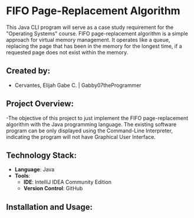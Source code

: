 # FIFO Page-Replacement Algorithm

This Java CLI program will serve as a case study requirement for the "Operating Systems" course. FIFO page-replacement algorithm is a simple approach for virtual memory management. It operates like a queue, replacing the page that has been in the memory for the longest time, if a requested page does not exist within the memory.  

## Created by:
- Cervantes, Elijah Gabe C. | Gabby07theProgrammer

## Project Overview:
-The objective of this project to just implement the FIFO page-replacement algorithm with the Java programming language. The existing software program can be only displayed using the Command-Line Interpreter, indicating the program will not have Graphical User Interface. 

## Technology Stack:
- **Language**: Java
- **Tools**:
  - **IDE**: IntelliJ IDEA Community Edition
  - **Version Control**: GitHub

## Installation and Usage:

  
